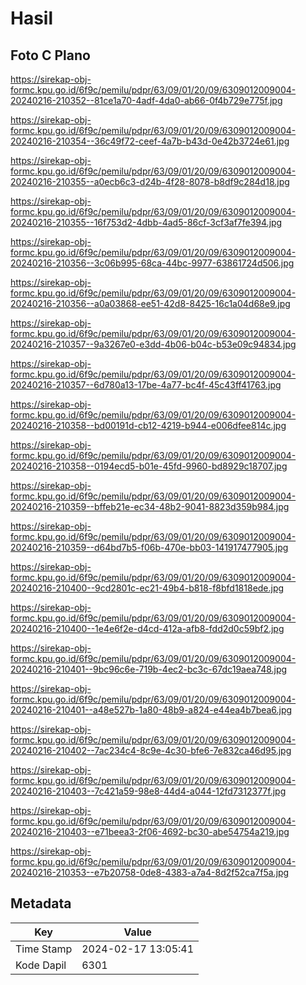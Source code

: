 # Hasil

## Foto C Plano

https://sirekap-obj-formc.kpu.go.id/6f9c/pemilu/pdpr/63/09/01/20/09/6309012009004-20240216-210352--81ce1a70-4adf-4da0-ab66-0f4b729e775f.jpg

https://sirekap-obj-formc.kpu.go.id/6f9c/pemilu/pdpr/63/09/01/20/09/6309012009004-20240216-210354--36c49f72-ceef-4a7b-b43d-0e42b3724e61.jpg

https://sirekap-obj-formc.kpu.go.id/6f9c/pemilu/pdpr/63/09/01/20/09/6309012009004-20240216-210355--a0ecb6c3-d24b-4f28-8078-b8df9c284d18.jpg

https://sirekap-obj-formc.kpu.go.id/6f9c/pemilu/pdpr/63/09/01/20/09/6309012009004-20240216-210355--16f753d2-4dbb-4ad5-86cf-3cf3af7fe394.jpg

https://sirekap-obj-formc.kpu.go.id/6f9c/pemilu/pdpr/63/09/01/20/09/6309012009004-20240216-210356--3c06b995-68ca-44bc-9977-63861724d506.jpg

https://sirekap-obj-formc.kpu.go.id/6f9c/pemilu/pdpr/63/09/01/20/09/6309012009004-20240216-210356--a0a03868-ee51-42d8-8425-16c1a04d68e9.jpg

https://sirekap-obj-formc.kpu.go.id/6f9c/pemilu/pdpr/63/09/01/20/09/6309012009004-20240216-210357--9a3267e0-e3dd-4b06-b04c-b53e09c94834.jpg

https://sirekap-obj-formc.kpu.go.id/6f9c/pemilu/pdpr/63/09/01/20/09/6309012009004-20240216-210357--6d780a13-17be-4a77-bc4f-45c43ff41763.jpg

https://sirekap-obj-formc.kpu.go.id/6f9c/pemilu/pdpr/63/09/01/20/09/6309012009004-20240216-210358--bd00191d-cb12-4219-b944-e006dfee814c.jpg

https://sirekap-obj-formc.kpu.go.id/6f9c/pemilu/pdpr/63/09/01/20/09/6309012009004-20240216-210358--0194ecd5-b01e-45fd-9960-bd8929c18707.jpg

https://sirekap-obj-formc.kpu.go.id/6f9c/pemilu/pdpr/63/09/01/20/09/6309012009004-20240216-210359--bffeb21e-ec34-48b2-9041-8823d359b984.jpg

https://sirekap-obj-formc.kpu.go.id/6f9c/pemilu/pdpr/63/09/01/20/09/6309012009004-20240216-210359--d64bd7b5-f06b-470e-bb03-141917477905.jpg

https://sirekap-obj-formc.kpu.go.id/6f9c/pemilu/pdpr/63/09/01/20/09/6309012009004-20240216-210400--9cd2801c-ec21-49b4-b818-f8bfd1818ede.jpg

https://sirekap-obj-formc.kpu.go.id/6f9c/pemilu/pdpr/63/09/01/20/09/6309012009004-20240216-210400--1e4e6f2e-d4cd-412a-afb8-fdd2d0c59bf2.jpg

https://sirekap-obj-formc.kpu.go.id/6f9c/pemilu/pdpr/63/09/01/20/09/6309012009004-20240216-210401--9bc96c6e-719b-4ec2-bc3c-67dc19aea748.jpg

https://sirekap-obj-formc.kpu.go.id/6f9c/pemilu/pdpr/63/09/01/20/09/6309012009004-20240216-210401--a48e527b-1a80-48b9-a824-e44ea4b7bea6.jpg

https://sirekap-obj-formc.kpu.go.id/6f9c/pemilu/pdpr/63/09/01/20/09/6309012009004-20240216-210402--7ac234c4-8c9e-4c30-bfe6-7e832ca46d95.jpg

https://sirekap-obj-formc.kpu.go.id/6f9c/pemilu/pdpr/63/09/01/20/09/6309012009004-20240216-210403--7c421a59-98e8-44d4-a044-12fd7312377f.jpg

https://sirekap-obj-formc.kpu.go.id/6f9c/pemilu/pdpr/63/09/01/20/09/6309012009004-20240216-210403--e71beea3-2f06-4692-bc30-abe54754a219.jpg

https://sirekap-obj-formc.kpu.go.id/6f9c/pemilu/pdpr/63/09/01/20/09/6309012009004-20240216-210353--e7b20758-0de8-4383-a7a4-8d2f52ca7f5a.jpg


## Metadata

| Key        | Value               |
| ---------- | ------------------- |
| Time Stamp | 2024-02-17 13:05:41 |
| Kode Dapil | 6301                |




